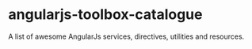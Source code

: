 # angularjs-toolbox-catalogue
A list of awesome AngularJs services, directives, utilities and resources.
